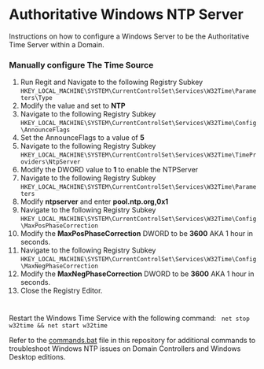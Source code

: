 # Authoritative Windows NTP Server


Instructions on how to configure a Windows Server to be the Authoritative Time Server within a Domain.



### Manually configure The Time Source
1. Run Regit and Navigate to the following Registry Subkey
 `HKEY_LOCAL_MACHINE\SYSTEM\CurrentControlSet\Services\W32Time\Parameters\Type`
2. Modify the value and set to **NTP**
3. Navigate to the following Registry Subkey
`HKEY_LOCAL_MACHINE\SYSTEM\CurrentControlSet\Services\W32Time\Config\AnnounceFlags`
4. Set the AnnounceFlags to a value of **5**
5. Navigate to the following Registry Subkey
`HKEY_LOCAL_MACHINE\SYSTEM\CurrentControlSet\Services\W32Time\TimeProviders\NtpServer`
6. Modify the DWORD value to **1** to enable the NTPServer
7. Navigate to the following Registry Subkey
`HKEY_LOCAL_MACHINE\SYSTEM\CurrentControlSet\Services\W32Time\Parameters`
8. Modify **ntpserver** and enter **pool.ntp.org,0x1**
9. Navigate to the following Registry Subkey
`HKEY_LOCAL_MACHINE\SYSTEM\CurrentControlSet\Services\W32Time\Config\MaxPosPhaseCorrection`
10. Modify the **MaxPosPhaseCorrection** DWORD to be **3600** AKA 1 hour in seconds.
11. Navigate to the following Registry Subkey
`HKEY_LOCAL_MACHINE\SYSTEM\CurrentControlSet\Services\W32Time\Config\MaxNegPhaseCorrection`
12. Modify the **MaxNegPhaseCorrection** DWORD to be **3600** AKA 1 hour in seconds.
13. Close the Registry Editor.
#
Restart the Windows Time Service with the following command: ```
net stop w32time && net start w32time```


Refer to the [commands.bat](https://github.com/ZachGSnow/WindowsNTP/blob/master/Commands.bat) file in this repository for additional commands to troubleshoot Windows NTP issues on Domain Controllers and Windows Desktop editions.
